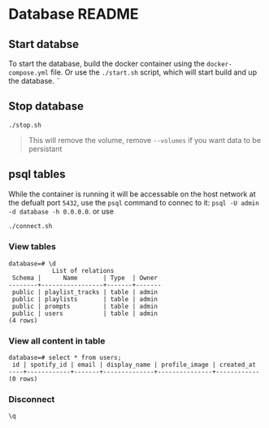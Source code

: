 # Database README
## Start databse 
To start the database, build the docker container using the `docker-compose.yml` file. 
Or use the `./start.sh` script, which will start build and up the database. ¨

## Stop database 
`./stop.sh`
> This will remove the volume, remove `--volumes` if you want data to be persistant 

## psql tables 
While the container is running it will be accessable on the host network at the defualt port `5432`, use the `psql` command to connec to it: 
`psql -U admin -d database -h 0.0.0.0`. 
or use 

```bash
./connect.sh
```

### View tables
```
database=# \d
            List of relations
 Schema |      Name       | Type  | Owner 
--------+-----------------+-------+-------
 public | playlist_tracks | table | admin
 public | playlists       | table | admin
 public | prompts         | table | admin
 public | users           | table | admin
(4 rows)
```

### View all content in table
```
database=# select * from users;
 id | spotify_id | email | display_name | profile_image | created_at 
----+------------+-------+--------------+---------------+------------
(0 rows)
```

### Disconnect 
```
\q
```
